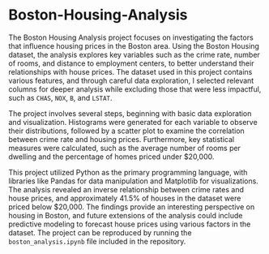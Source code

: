 # Boston-Housing-Analysis

The Boston Housing Analysis project focuses on investigating the factors that influence housing prices in the Boston area. Using the Boston Housing dataset, the analysis explores key variables such as the crime rate, number of rooms, and distance to employment centers, to better understand their relationships with house prices. The dataset used in this project contains various features, and through careful data exploration, I selected relevant columns for deeper analysis while excluding those that were less impactful, such as `CHAS`, `NOX`, `B`, and `LSTAT`.

The project involves several steps, beginning with basic data exploration and visualization. Histograms were generated for each variable to observe their distributions, followed by a scatter plot to examine the correlation between crime rate and housing prices. Furthermore, key statistical measures were calculated, such as the average number of rooms per dwelling and the percentage of homes priced under $20,000. 

This project utilized Python as the primary programming language, with libraries like Pandas for data manipulation and Matplotlib for visualizations. The analysis revealed an inverse relationship between crime rates and house prices, and approximately 41.5% of houses in the dataset were priced below $20,000. The findings provide an interesting perspective on housing in Boston, and future extensions of the analysis could include predictive modeling to forecast house prices using various factors in the dataset. The project can be reproduced by running the `boston_analysis.ipynb` file included in the repository.
